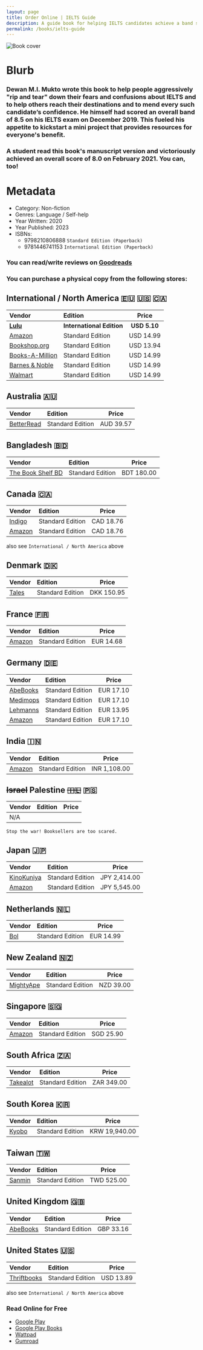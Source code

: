 ```yaml
---
layout: page
title: Order Online | IELTS Guide
description: A guide book for helping IELTS candidates achieve a band score of 8.0 or above overall.
permalink: /books/ielts-guide
---
```


![Book cover](https://media.discordapp.net/attachments/1001985990065406173/1198953284497575986/pika-1705923114663-1x.png?ex=65c0c742&is=65ae5242&hm=2934e8ce2440e7e66a4188325ab31310013ab328fcf995ebc8df08d13e9d74a8&=&format=webp&quality=lossless&width=1130&height=592)

# Blurb
### Dewan M.I. Mukto wrote this book to help people aggressively "rip and tear" down their fears and confusions about IELTS and to help others reach their destinations and to mend every such candidate’s confidence. He himself had scored an overall band of 8.5 on his IELTS exam on December 2019. This fueled his appetite to kickstart a mini project that provides resources for everyone's benefit.

### A student read this book's manuscript version and victoriously achieved an overall score of 8.0 on February 2021. You can, too!

# Metadata
- Category: Non-fiction
- Genres: Language / Self-help
- Year Written: 2020
- Year Published: 2023
- ISBNs:
  - 9798210806888 `Standard Edition (Paperback)`
  - 9781446741153 `International Edition (Paperback)`

### You can read/write reviews on [Goodreads](https://www.goodreads.com/book/show/200191352-ielts-guide)
### You can purchase a physical copy from the following stores:

## International / North America 🇪🇺 🇺🇸 🇨🇦

|Vendor|Edition|Price|
|:---|:---|:---:|
|[**Lulu**](https://www.lulu.com/shop/dewan-mukto/dewan-muktos-ielts-guide/paperback/product-nvdwdqw.html)|**International Edition**|**USD 5.10**|
|[Amazon](https://www.amazon.com/IELTS-Guide-Dewan-Mukto/dp/B0CLC61CDP)|Standard Edition|USD 14.99|
|[Bookshop.org](https://bookshop.org/p/books/ielts-guide-dewan-mukto/20703693?ean=9798210806888)|Standard Edition|USD 13.94|
|[Books-A-Million](https://www.booksamillion.com/p/IELTS-Guide/Dewan-Mukto/9798210806888?id=9055137026519)|Standard Edition|USD 14.99|
|[Barnes & Noble](https://www.barnesandnoble.com/w/ielts-guide-dewan-mukto/1144244553?ean=9798210806888)|Standard Edition|USD 14.99|
|[Walmart](https://www.walmart.com/ip/IELTS-Guide-Paperback-9798210806888/5126911072?from=/search)|Standard Edition|USD 14.99|

## Australia 🇦🇺

|Vendor|Edition|Price|
|:---|:---|:---:|
|[BetterRead](https://www.betterread.com.au/book/ielts-guide.do)|Standard Edition|AUD 39.57|

## Bangladesh 🇧🇩

|Vendor|Edition|Price|
|:---|:---|:---:|
|[The Book Shelf BD](https://www.instagram.com/the_bookshelfbd/)|Standard Edition|BDT 180.00|

## Canada 🇨🇦

|Vendor|Edition|Price|
|:---|:---|:---:|
|[Indigo](https://www.indigo.ca/en-ca/ielts-guide/9798210806888.html)|Standard Edition|CAD 18.76|
|[Amazon](https://www.amazon.ca/IELTS-Guide-Dewan-Mukto/dp/B0CLC61CDP/)|Standard Edition|CAD 18.76|

also see `International / North America` above

## Denmark 🇩🇰

|Vendor|Edition|Price|
|:---|:---|:---:|
|[Tales](https://tales.dk/ielts-guide_dewan-mukto_9798210806888)|Standard Edition|DKK 150.95|

## France 🇫🇷

|Vendor|Edition|Price|
|:---|:---|:---:|
|[Amazon](https://www.amazon.fr/IELTS-Guide-Dewan-Mukto/dp/B0CLC61CDP/)|Standard Edition|EUR 14.68|

## Germany 🇩🇪

|Vendor|Edition|Price|
|:---|:---|:---:|
|[AbeBooks](https://www.abebooks.com/servlet/BookDetailsPL?bi=31708226650&searchurl=an%3Dmukto%2Bdewan%26sortby%3D17&cm_sp=snippet-_-srp1-_-title2)|Standard Edition|EUR 17.10|
|[Medimops](https://www.medimops.de/dewan-mukto-ielts-guide-taschenbuch-M0B0CLC61CDP.html)|Standard Edition|EUR 17.10|
|[Lehmanns](https://www.lehmanns.de/shop/geisteswissenschaften/63814684-9798210806888-ielts-guide)| Standard Edition |EUR 13.95|
|[Amazon](https://www.amazon.de/IELTS-Guide-Dewan-Mukto/dp/B0CLC61CDP/)| Standard Edition |EUR 17.10|

## India 🇮🇳

|Vendor|Edition|Price|
|:---|:---|:---:|
|[Amazon](https://www.amazon.in/IELTS-Guide-Dewan-Mukto/dp/B0CLC61CDP)|Standard Edition|INR 1,108.00|

## ~~Israel~~ Palestine ~~🇮🇱~~ 🇵🇸

|Vendor|Edition|Price|
|:---|:---|:---:|
|N/A|||

`Stop the war! Booksellers are too scared.`

## Japan 🇯🇵

|Vendor|Edition|Price|
|:---|:---|:---:|
|[KinoKuniya](https://www.kinokuniya.co.jp/f/dsg-02-9798210806888)|Standard Edition|JPY 2,414.00|
|[Amazon](https://www.amazon.co.jp/IELTS-Guide-Dewan-Mukto/dp/B0CLC61CDP)|Standard Edition|JPY 5,545.00|

## Netherlands 🇳🇱

|Vendor|Edition|Price|
|:---|:---|:---:|
|[Bol](https://www.bol.com/nl/nl/p/ielts-guide/9300000164801295/?bltgh=vHRMQx-3Dbdxs8qBCYdF3A.3_10.13.ProductTitle)|Standard Edition|EUR 14.99|

## New Zealand 🇳🇿

|Vendor|Edition|Price|
|:---|:---|:---:|
|[MightyApe](https://www.mightyape.co.nz/product/ielts-guide/38271324)|Standard Edition|NZD 39.00|

## Singapore 🇸🇬

|Vendor|Edition|Price|
|:---|:---|:---:|
|[Amazon](https://www.amazon.sg/IELTS-Guide-Dewan-Mukto/dp/B0CLC61CDP)|Standard Edition|SGD 25.90|

## South Africa 🇿🇦

|Vendor|Edition|Price|
|:---|:---|:---:|
|[Takealot](https://www.takealot.com/ielts-guide/PLID94097143)|Standard Edition|ZAR 349.00|

## South Korea 🇰🇷

|Vendor|Edition|Price|
|:---|:---|:---:|
|[Kyobo](https://product.kyobobook.co.kr/detail/S000210714684)|Standard Edition|KRW 19,940.00|

## Taiwan 🇹🇼
|Vendor|Edition|Price|
|:---|:---|:---:|
|[Sanmin](https://www.sanmin.com.tw/product/index/012527467)|Standard Edition|TWD 525.00|

## United Kingdom 🇬🇧

|Vendor|Edition|Price|
|:---|:---|:---:|
|[AbeBooks](https://www.abebooks.com/servlet/BookDetailsPL?bi=31747355047&searchurl=an%3Dmukto%2Bdewan%26sortby%3D17&cm_sp=snippet-_-srp1-_-image7)|Standard Edition|GBP 33.16|

## United States 🇺🇸

|Vendor|Edition|Price|
|:---|:---|:---:|
|[Thriftbooks](https://www.thriftbooks.com/w/ielts-guide_dewan-mukto/51148568/#edition=70070481&idiq=61732187)|Standard Edition|USD 13.89|

also see `International / North America` above

### Read Online for Free
- [Google Play](https://play.google.com/store/books/details?id=yi7WEAAAQBAJ&hl=as&gl=US)
- [Google Play Books](https://www.google.com.bd/books/edition/Dewan_Mukto_s_IELTS_Guide/yi7WEAAAQBAJ?hl=en&gbpv=0)
- [Wattpad](https://www.wattpad.com/story/268049601-ielts-guide-tips-academic-module)
- [Gumroad](https://dmistore.gumroad.com/l/ielts-guide?layout=profile)
